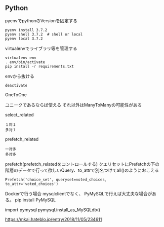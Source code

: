 ## Python
pyenvでpythonのVersionを固定する　　

    pyenv install 3.7.2
    pyenv shell 3.7.2  # shell or local
    pyenv local 3.7.2
virtualenvでライブラリ等を管理する　　

    virtualenv env
    . env/bin/activate
    pip install -r requirements.txt

envから抜ける

    deactivate  
    
   
OneToOne
   
   ユニークであるならば使える
   それ以外はManyToManyの可能性がある
   
select_related

    １対１
    多対１
    
    
prefetch_related

    一対多
    多対多

prefetch(prefetch_relatedをコントロールする)
    クエリセットにPrefetchの下の階層のデータで行って欲しいQuery、to_attrで別名つけてall()のようにおこえる

    Prefetch('choice_set', queryset=voted_choices, to_attr='voted_choices')
    
Dockerで行う場合
mysqlclientでなく、
PyMySQLで行えば大丈夫な場合がある。 
pip install PyMySQL

import pymysql
pymysql.install_as_MySQLdb()
   
https://mkai.hateblo.jp/entry/2018/11/05/234611  
